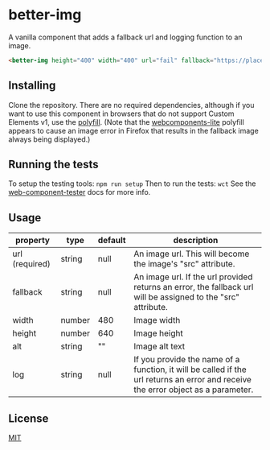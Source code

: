 # better-img

A vanilla component that adds a fallback url and logging function to an image.

<!---
```
<custom-element-demo>
  <template>
    <style> body { text-align: center; } </style>
    <script src="../custom-elements/custom-elements.js"></script>
    <script src="src/better-img/better-img.js"></script>
    <next-code-block></next-code-block>
  </template>
</custom-element-demo>
```
-->

```html
<better-img height="400" width="400" url="fail" fallback="https://placeimg.com/400/400/animals" alt="Some alt text">...</better-img>
```

## Installing

Clone the repository. There are no required dependencies, although if you want to use this component in browsers that do not support Custom Elements v1, use the [polyfill](https://github.com/webcomponents/custom-elements). (Note that the [webcomponents-lite](https://github.com/webcomponents/webcomponentsjs) polyfill appears to cause an image error in Firefox that results in the fallback image always being displayed.)

## Running the tests

To setup the testing tools:
```npm run setup```
Then to run the tests:
```wct```
See the [web-component-tester](https://github.com/Polymer/web-component-tester) docs for more info.

## Usage

| property | type | default | description |
| -------- | ---- | ------- | ----------- |
| url (required) | string | null | An image url. This will become the image's "src" attribute. |
| fallback | string | null | An image url. If the url provided returns an error, the fallback url will be assigned to the "src" attribute. |
| width | number | 480 | Image width |
| height | number | 640 | Image height |
| alt | string | "" | Image alt text |
| log | string | null | If you provide the name of a function, it will be called if the url returns an error and receive the error object as a parameter.|

## License

[MIT](https://opensource.org/licenses/MIT)
